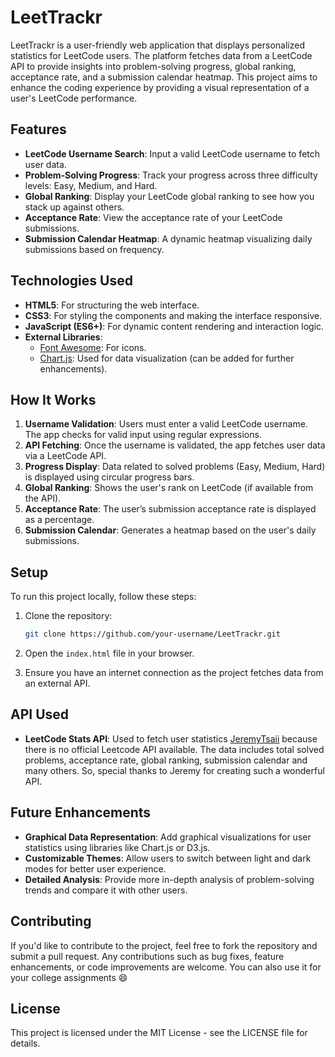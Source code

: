 # LeetTrackr

LeetTrackr is a user-friendly web application that displays personalized statistics for LeetCode users. The platform fetches data from a LeetCode API to provide insights into problem-solving progress, global ranking, acceptance rate, and a submission calendar heatmap. This project aims to enhance the coding experience by providing a visual representation of a user's LeetCode performance.

## Features

- **LeetCode Username Search**: Input a valid LeetCode username to fetch user data.
- **Problem-Solving Progress**: Track your progress across three difficulty levels: Easy, Medium, and Hard.
- **Global Ranking**: Display your LeetCode global ranking to see how you stack up against others.
- **Acceptance Rate**: View the acceptance rate of your LeetCode submissions.
- **Submission Calendar Heatmap**: A dynamic heatmap visualizing daily submissions based on frequency.
  
## Technologies Used

- **HTML5**: For structuring the web interface.
- **CSS3**: For styling the components and making the interface responsive.
- **JavaScript (ES6+)**: For dynamic content rendering and interaction logic.
- **External Libraries**: 
    - [Font Awesome](https://fontawesome.com/): For icons.
    - [Chart.js](https://www.chartjs.org/): Used for data visualization (can be added for further enhancements).

## How It Works

1. **Username Validation**: Users must enter a valid LeetCode username. The app checks for valid input using regular expressions.
2. **API Fetching**: Once the username is validated, the app fetches user data via a LeetCode API.
3. **Progress Display**: Data related to solved problems (Easy, Medium, Hard) is displayed using circular progress bars.
4. **Global Ranking**: Shows the user's rank on LeetCode (if available from the API).
5. **Acceptance Rate**: The user’s submission acceptance rate is displayed as a percentage.
6. **Submission Calendar**: Generates a heatmap based on the user's daily submissions.

## Setup

To run this project locally, follow these steps:

1. Clone the repository:
    ```bash
    git clone https://github.com/your-username/LeetTrackr.git
    ```

2. Open the `index.html` file in your browser.

3. Ensure you have an internet connection as the project fetches data from an external API.

## API Used

- **LeetCode Stats API**: Used to fetch user statistics [JeremyTsaii](https://github.com/JeremyTsaii) because there is no official Leetcode API available. The data includes total solved problems, acceptance rate, global ranking, submission calendar and many others. So, special thanks to Jeremy for creating such a wonderful API.

## Future Enhancements

- **Graphical Data Representation**: Add graphical visualizations for user statistics using libraries like Chart.js or D3.js.
- **Customizable Themes**: Allow users to switch between light and dark modes for better user experience.
- **Detailed Analysis**: Provide more in-depth analysis of problem-solving trends and compare it with other users.

## Contributing

If you'd like to contribute to the project, feel free to fork the repository and submit a pull request. Any contributions such as bug fixes, feature enhancements, or code improvements are welcome.
You can also use it for your college assignments 😄
## License

This project is licensed under the MIT License - see the LICENSE file for details.
